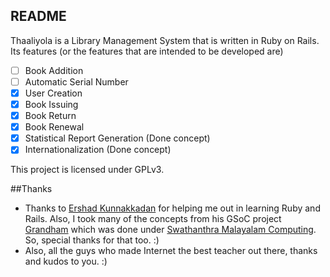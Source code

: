 ## README
Thaaliyola is a Library Management System that is written in Ruby on Rails. Its features (or the features that are intended to be developed are)
- [ ] Book Addition
- [ ] Automatic Serial Number
- [x] User Creation
- [x] Book Issuing
- [x] Book Return
- [x] Book Renewal
- [x] Statistical Report Generation (Done concept)
- [x] Internationalization (Done concept)

This project is licensed under GPLv3.

##Thanks
- Thanks to [Ershad Kunnakkadan](http://ershadk.com/) for helping me out in learning Ruby and Rails. Also, I took many of the concepts from his GSoC project [Grandham](https://github.com/smc/grandham) which was done under [Swathanthra Malayalam Computing](http://smc.org.in/). So, special thanks for that too. :)
- Also, all the guys who made Internet the best teacher out there, thanks and kudos to you. :)
